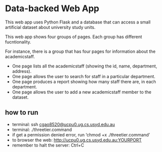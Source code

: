 # Data-backed Web App

This web app uses Python Flask and a database that can access a small artificial dataset about university study units. 

This web app shows four groups of pages. Each group has different fucntionality. 

For instance, there is a group that has four pages for information about the academicstaff. 
- One page lists all the academicstaff (showing the id, name, department, address).  
- One page allows the user to search for staff in a particular department. 
- One page produces a report showing how many staff there are, in each department.
- One page allows the user to add a new academicstaff member to the dataset.  

## how to run 
- terminal: ssh cgao8520@ucpu0.ug.cs.usyd.edu.au
- terminal: ./threetier.command
- if get a permission denied error, run ‘chmod +x ./threetier.command’
- to browser the web: http://ucpu0.ug.cs.usyd.edu.au:YOURPORT
- remember to halt the server: Ctrl+C